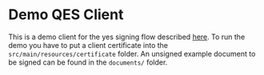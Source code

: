 # Demo QES Client

This is a demo client for the yes signing
flow described [here](https://yes.com/docs/rp-devguide/1.2/QES/index.html).
To run the demo you have to put a client
certificate into the ``src/main/resources/certificate``
folder. An unsigned example document to be signed
can be found in the ``documents/`` folder.
